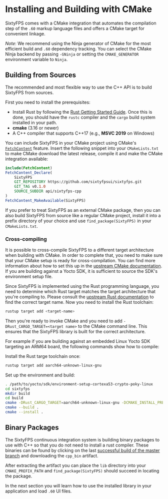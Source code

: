 # Installing and Building with CMake

SixtyFPS comes with a CMake integration that automates the compilation step of the `.60` markup language files and
offers a CMake target for convenient linkage.

*Note*: We recommend using the Ninja generator of CMake for the most efficient build and `.60` dependency tracking.
You can select the CMake Ninja backend by passing `-GNinja` or setting the `CMAKE_GENERATOR` environment variable to `Ninja`.

## Building from Sources

The recommended and most flexible way to use the C++ API is to build SixtyFPS from sources.

First you need to install the prerequisites:

* Install Rust by following the [Rust Getting Started Guide](https://www.rust-lang.org/learn/get-started). Once this is done,
  you should have the ```rustc``` compiler and the ```cargo``` build system installed in your path.
* **cmake** (3.16 or newer)
* A C++ compiler that supports C++17 (e.g., **MSVC 2019** on Windows)

You can include SixtyFPS in your CMake project using CMake's [`FetchContent`](https://cmake.org/cmake/help/latest/module/FetchContent.html) feature.
Insert the following snippet into your `CMakeLists.txt` to make CMake download the latest release, compile it and make the CMake integration available:

```cmake
include(FetchContent)
FetchContent_Declare(
    SixtyFPS
    GIT_REPOSITORY https://github.com/sixtyfpsui/sixtyfps.git
    GIT_TAG v0.1.0
    SOURCE_SUBDIR api/sixtyfps-cpp
)
FetchContent_MakeAvailable(SixtyFPS)
```

If you prefer to treat SixtyFPS as an external CMake package, then you can also build SixtyFPS from source like a regular
CMake project, install it into a prefix directory of your choice and use `find_package(SixtyFPS)` in your `CMakeLists.txt`.

### Cross-compiling

It is possible to cross-compile SixtyFPS to a different target architecture when building with CMake. In order to complete
that, you need to make sure that your CMake setup is ready for cross-compilation. You can find more information about
how to set this up in the [upstream CMake documentation](https://cmake.org/cmake/help/latest/manual/cmake-toolchains.7.html#cross-compiling).
If you are building against a Yocto SDK, it is sufficient to source the SDK's environment setup file.

Since SixtyFPS is implemented using the Rust programming language, you need to determine which Rust target
matches the target architecture that you're compiling to. Please consult the [upstream Rust documentation](https://doc.rust-lang.org/nightly/rustc/platform-support.html) to find the correct target name. Now you need to install the Rust toolchain:

```sh
rustup target add <target-name>
```

Then you're ready to invoke CMake and you need to add `-DRust_CARGO_TARGET=<target name>` to the CMake command line.
This ensures that the SixtyFPS library is built for the correct architecture.

For example if you are building against an embedded Linux Yocto SDK targeting an ARM64 board, the following commands
show how to compile:

Install the Rust targe toolchain once:

<!-- cSpell:disable -->
```sh
rustup target add aarch64-unknown-linux-gnu
```
<!-- cSpell:enable -->

Set up the environment and build:

<!-- cSpell:disable -->
```sh
. /path/to/yocto/sdk/environment-setup-cortexa53-crypto-poky-linux
cd sixtyfps
mkdir build
cd build
cmake -DRust_CARGO_TARGET=aarch64-unknown-linux-gnu -DCMAKE_INSTALL_PREFIX=/sixtyfps/install/path ..
cmake --build .
cmake --install .
```
<!-- cSpell:enable -->

## Binary Packages

The SixtyFPS continuous integration system is building binary packages to use with C++ so that you do not need to install a rust compiler.
These binaries can be found by clicking on the last
[successful build of the master branch](https://github.com/sixtyfpsui/sixtyfps/actions?query=workflow%3ACI+is%3Asuccess+branch%3Amaster)
and downloading the `cpp_bin` artifact.

After extracting the artifact you can place the `lib` directory into your `CMAKE_PREFIX_PATH` and `find_package(SixtyFPS)` should succeed
in locating the package.

In the next section you will learn how to use the installed library in your application
and load `.60` UI files.
